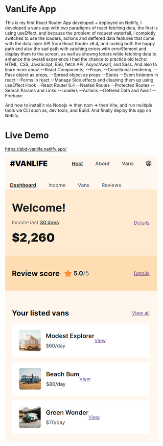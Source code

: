 # VanLife App

This is my first React Router App developed + deployed on Netlify, I developed a vans app with two paradigms of react fetching data, the first is using useEffect, and because the problem of request waterfall, I completly switched to use the loaders, actions and deffered data features that come with the data layer API from React Router v6.4, and coding both the happy path and also the sad path with catching errors with errorElement and display them to the screen, as well as showng loders while fetching data to enhance the overall experience
I had the chance to practice old techs: HTML, CSS, JavaScript, ES6, fetch API, Async/Await, and Sass.
And also to learn more about
--React Components,
--Props,
--Conditional rendering,
--Pass object as props,
--Spread object as props
--States
--Event listeners in react
--Forms in react
--Manage Side effects and cleaning them up using useEffect Hook
--React Router 6.4
--Nested Routes
--Protected Routes
--Search Params and Links
--Loaders
--Actions
--Defered Data and Await
--Firebase


And how to install it via Nodejs => then npm => then Vite, and run multiple tools via CLI such as, dev tools, and Build. And finally deploy this app on Netlify.

# Live Demo

https://abd-vanlife.netlify.app/

![Screenshot](Screen.png)
